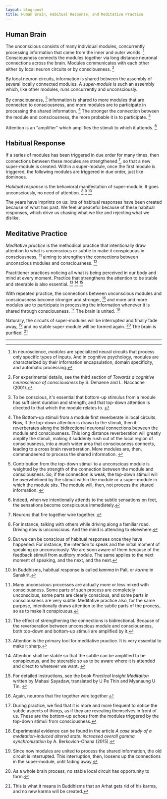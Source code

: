 ```yaml
---
layout: blog-post
title: Human Brain, Habitual Response, and Meditative Practice
---
```


## Human Brain

The unconscious consists of many individual modules, concurrently processing information that come from the inner and outer worlds. [^module] Consciousness connects the modules together via long distance neuronal connections across the brain. Modules communicates with each other either by local neuron circuits or by consciousness. [^consciousness-materials]

[^module]: In neuroscience, _modules_ [^conventions] are specialized neural circuits that process only specific types of inputs. And in cognitive psychology, modules are characterized by their information encapsulation, domain specificity, and automatic processing.

[^conventions]: Italics is employed for either books and articles, or defining proper nouns.

[^consciousness-materials]: For experimental details, see the third section of _Towards a cognitive neuroscience of consciousness_ by S. Dehaene and L. Naccache (2001).

By local neuron circuits, information is shared between the assembly of several locally connected modules. A _super-module_ is such an assembly which, like other modules, runs concurrently and unconsciously.

By consciousness, [^essential-conditions] information is shared to more modules that are connected to consciousness, and more modules are to participate in processing the shared information. [^conscious-process] The stronger the connection between the module and consciousness, the more probable it is to participate. [^connection-strength]

[^essential-conditions]: To be conscious, it's essential that bottom-up stimulus from a module has sufficient duration and strength, and that top-down attention is directed to that which the module relates to. [^attention-examples]

[^attention-examples]: For instance, when you are talking while walking, attention is focused on what you are saying. Then, you cannot notice the constantly changing posture of your body, since attention is not there.

[^conscious-process]: The Bottom-up stimuli from a module first reverberate in local circuits. Now, if the top-down attention is drawn to the stimuli, then it reverberates along the bidirectional neuronal connections between the module and consciousness. This long distance reverberation will greatly amplify the stimuli, making it suddenly rush out of the local region of consciousness, into a much wider area that consciousness connects, leading to a cross brain reverberation. More modules are, then, commandeered to process the shared information. [^commandeer-examples] [^conscious-process-materials]

[^commandeer-examples]: For instance, when we are visually conscious of something, we think about it. While thinking, the lingual and auditory modules are commandeered for self-talk; the visual module is commandeered for imagining; and the module of working memory is commandeered for recording the recent events.

[^conscious-process-materials]: For details, see the Figure 1 of _Conscious, preconscious, and subliminal processing: a testable taxonomy_ by S. Dehaene, J. Changeux, L. Naccache, J. Sackur, and C. Sergent (2006).

[^connection-strength]: Contribution from the top-down stimuli to a unconscious module is weighted by the strength of the connection between the module and consciousness. So, if the connection is weak, the top-down stimuli will be overwhelmed by the stimuli within the module or a super-module in which the module sits. The module will, then, not process the shared information. [^two-factors]

[^two-factors]: This does not mean that information of the module weakly connected to consciousness will never come into consciousness. There are two factors that contribute to the information propagation: the strength of stimuli and the strength of connection. So, when attention is drawn onto the module, top-down stimuli towards the module is greatly amplified, so that the module is triggered even though the connection to consciousness is weak.

Attention is an "amplifier" which amplifies the stimuli to which it attends. [^amplifier-examples]

[^amplifier-examples]: Indeed, when we intentionally attends to the subtle sensations on feet, the sensations become conspicuous immediately.

## Habitual Response

If a series of modules has been triggered in due order for many times, then connections between these modules are strengthened [^Hebbian-rule], so that a new super-module is created. Within a super-module, once the first module is triggered, the following modules are triggered in due order, just like dominoes.

[^Hebbian-rule]: Neurons that fire together wire together. [^Hebbian-rule-materials]

[^Hebbian-rule-materials]: Reference to the section "Cellular Basis of Learning and Memory" of _Cognitive Neuroscience_ by M. Gazzaniga, R. Ivry, and G. Mangun, the fifth edition.

_Habitual response_ is the behavioral manifestation of super-module. It goes unconsciously, no need of attention. [^habitual-response-examples] [^conscious-habitual-response] [^kamma]

[^habitual-response-examples]: For instance, talking with others while driving along a familiar road. Driving now is unconscious. And the mind is attending to elsewhere.

[^conscious-habitual-response]: But we can be conscious of habitual responses once they have happened. For instance, the intention to speak and the initial moment of speaking go unconsciously. We are soon aware of them because of the feedback stimuli from auditory module. The same applies to the next moment of speaking, and the next, and the next.

[^kamma]: In Buddhisms, habitual response is called _kamma_ in Pali, or _karma_ in Sanskrit.

The years have imprints on us: lots of habitual responses have been created because of what has past. We feel unpeaceful because of these habitual responses, which drive us chasing what we like and rejecting what we dislike.

## Meditative Practice

_Meditative practice_ is the methodical practice that intentionally draw attention to what is unconscious or subtle to make it conspicuous in consciousness, [^mixed-process] aiming to strengthen the connections between unconscious modules and consciousness. [^bidirectional-effect]

[^mixed-process]: Many unconscious processes are actually more or less mixed with consciousness. Some parts of such process are completely unconscious, some parts are clearly conscious, and some parts in consciousness are very subtle. Meditative practice also, for the same purpose, intentionally draws attention to the subtle parts of the process, so as to make it conspicuous.

[^bidirectional-effect]: The effect of strengthening the connections is bidirectional. Because of the reverberation between unconscious module and consciousness, both top-down and bottom-up stimuli are amplified by it.

Practitioner practices noticing all what is being perceived in our body and mind at every moment. Practice that strengthens the attention to be stable and steerable is also essential. [^tool] [^attention-for-meditation] [^meditation-materials]

[^tool]: Attention is the primary tool for meditative practice. It is very essential to make it sharp.

[^attention-for-meditation]: Attention shall be stable so that the subtle can be amplified to be conspicuous, and be steerable so as to be aware where it is attended and direct to wherever we want. [^momentary-concentration]

[^momentary-concentration]: This kind of attention is called _momentary concentration_ by Mahasi Sayadaw in his book _Manual of Insight_.

[^meditation-materials]: For detailed instructions, see the book _Practical Insight Meditation_ written by Mahasi Sayadaw, translated by U Pe Thin and Myanaung U Tin. [^two-practices]

[^two-practices]: Two kinds of practices are involved in the instructions: the primary practice with selected objects mainly aims to reinforce the attention; and the general practice aims to amplify the subtle aspects of the body-mind process using the reinforced attention.

With repeated practice, the connections between unconscious modules and consciousness become stronger and stronger, [^Hebbian-rule-again] and more and more modules are to participate in processing the information whenever it is shared through consciousness. [^meditation-effect] The brain is united. [^united-brain-materials]

[^Hebbian-rule-again]: Again, neurons that fire together wire together.

[^meditation-effect]: During practice, we find that it is more and more frequent to notice the subtle aspects of things, as if they are revealing themselves in front of us. These are the bottom-up echoes from the modules triggered by the top-down stimuli from consciousness.

[^united-brain-materials]: Experimental evidence can be found in the article _A case study of a meditation-induced altered state: increased overall gamma synchronization_ by A. Berkovich-Ohana (2015).

Naturally, the circuits of super-modules will be interrupted and finally fade away, [^interrupt-super-modules] and no stable super-module will be formed again. [^no-formation] The brain is purified. [^Arhat]

[^interrupt-super-modules]: Since now modules are united to process the shared information, the old circuit is interrupted. This interruption, then, loosens up the connections in the super-module, until fading away.

[^no-formation]: As a whole brain process, no stable local circuit has opportunity to form.

[^Arhat]: This is what it means in Buddhisms that an Arhat gets rid of his karma, and no new karma will be created.

---
